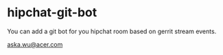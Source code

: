 hipchat-git-bot
===============

You can add a git bot for you hipchat room based on gerrit stream events.

aska.wu@acer.com
